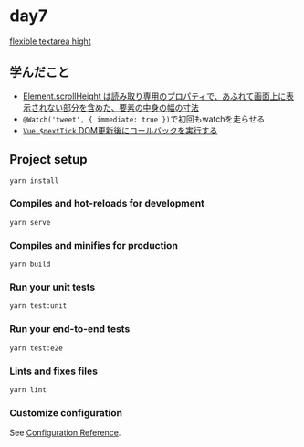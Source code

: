 # day7

[flexible textarea hight](https://reffect.co.jp/vue/textarea_resize_vue_js)

## 学んだこと
- [Element.scrollHeight は読み取り専用のプロパティで、あふれて画面上に表示されない部分を含めた、要素の中身の幅の寸法](https://developer.mozilla.org/ja/docs/Web/API/Element/scrollHeight)
- `@Watch('tweet', { immediate: true })`で初回もwatchを走らせる
- [`Vue.$nextTick` DOM更新後にコールバックを実行する](https://jp.vuejs.org/v2/api/index.html)
## Project setup
```
yarn install
```

### Compiles and hot-reloads for development
```
yarn serve
```

### Compiles and minifies for production
```
yarn build
```

### Run your unit tests
```
yarn test:unit
```

### Run your end-to-end tests
```
yarn test:e2e
```

### Lints and fixes files
```
yarn lint
```

### Customize configuration
See [Configuration Reference](https://cli.vuejs.org/config/).
